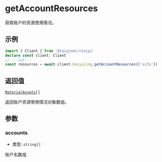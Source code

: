 # getAccountResources

获取账户的资源使用情况。

## 示例

```ts twoslash
import { Client } from '@taiyinet/ctaiyi'
declare const client: Client
// ---cut---
const resources = await client.baiyujing.getAccountResources(['sifu'])
```

## 返回值

[`MaterialAssets[]`](/guide/types#materialassets)

返回账户资源使用情况对象数组。

## 参数

### accounts

- 类型: `string[]`

账户名数组
